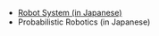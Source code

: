 <ul>
 <li><a href="https://lab.ueda.asia/?page_id=169">Robot System (in Japanese)</a></li>
 <li>Probabilistic Robotics (in Japanese)</li>
</ul>
